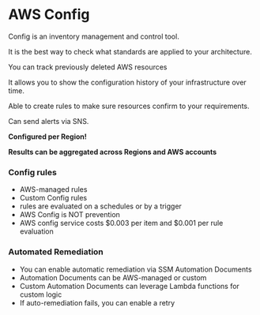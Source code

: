 # AWS Config

Config is an inventory management and control tool.&#x20;

It is the best way to check what standards are applied to your architecture.

You can track previously deleted AWS resources

It allows you to show the configuration history of your infrastructure over time.

Able to create rules to make sure resources confirm to your requirements.&#x20;

Can send alerts via SNS.

**Configured per Region!**&#x20;

**Results can be aggregated across Regions and AWS accounts**



### **Config rules**

* AWS-managed rules&#x20;
* Custom Config rules
* rules are evaluated on a schedules or by a trigger
* AWS Config is NOT prevention
* AWS config service  costs $0.003 per item and $0.001 per rule evaluation

### Automated Remediation

* You can enable automatic remediation via SSM Automation Documents&#x20;
* Automation Documents can be AWS-managed or custom&#x20;
* Custom Automation Documents can leverage Lambda functions for custom logic&#x20;
* If auto-remediation fails, you can enable a retry

